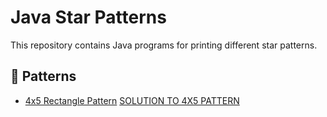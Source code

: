# Java Star Patterns

This repository contains Java programs for printing different star patterns.

## 📂 Patterns
- [4x5 Rectangle Pattern](https://static.takeuforward.org/wp/uploads/2022/08/P1.png)
[SOLUTION TO 4X5 PATTERN](https://github.com/karthikvt22/Java/blob/main/Patterns/4x5%20Pattern)

